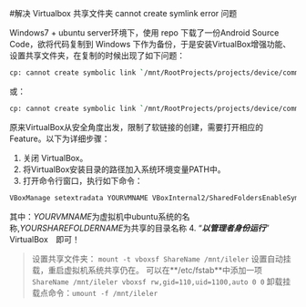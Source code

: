 #解决 Virtualbox 共享文件夹 cannot create symlink error 问题

Windows7 + ubuntu server环境下，使用 repo 下载了一份Android Source Code，欲将代码复制到 Windows 下作为备份，于是安装VirtualBox增强功能、设置共享文件夹，在复制的时候出现了如下问题：
```sh
cp: cannot create symbolic link `/mnt/RootProjects/projects/device/common.git/objects':Read-only file system
```
或：
```sh
cp: cannot create symbolic link `/mnt/RootProjects/projects/device/common.git/objects': Protocol error
```

原来VirtualBox从安全角度出发，限制了软链接的创建，需要打开相应的Feature。以下为详细步骤：
1. 关闭 VirtualBox。
2. 将VirtualBox安装目录的路径加入系统环境变量PATH中。
3. 打开命令行窗口，执行如下命令：
```sh
VBoxManage setextradata YOURVMNAME VBoxInternal2/SharedFoldersEnableSymlinksCreate/YOURSHAREFOLDERNAME 1 
```
其中：*YOURVMNAME*为虚拟机中ubuntu系统的名称,*YOURSHAREFOLDERNAME*为共享的目录名称
4. “***以管理者身份运行***” VirtualBox　即可！

>设置共享文件夹：
>`mount -t vboxsf ShareName /mnt/ileler`
>设置自动挂载，重启虚拟机系统共享仍在。
>可以在**/etc/fstab**中添加一项
>`ShareName /mnt/ileler vboxsf rw,gid=110,uid=1100,auto 0 0`
>卸载挂载点命令：`umount -f /mnt/ileler`